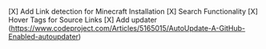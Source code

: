 ﻿[X] Add Link detection for Minecraft Installation
[X] Search Functionality
[X] Hover Tags for Source Links
[X] Add updater (https://www.codeproject.com/Articles/5165015/AutoUpdate-A-GitHub-Enabled-autoupdater)


